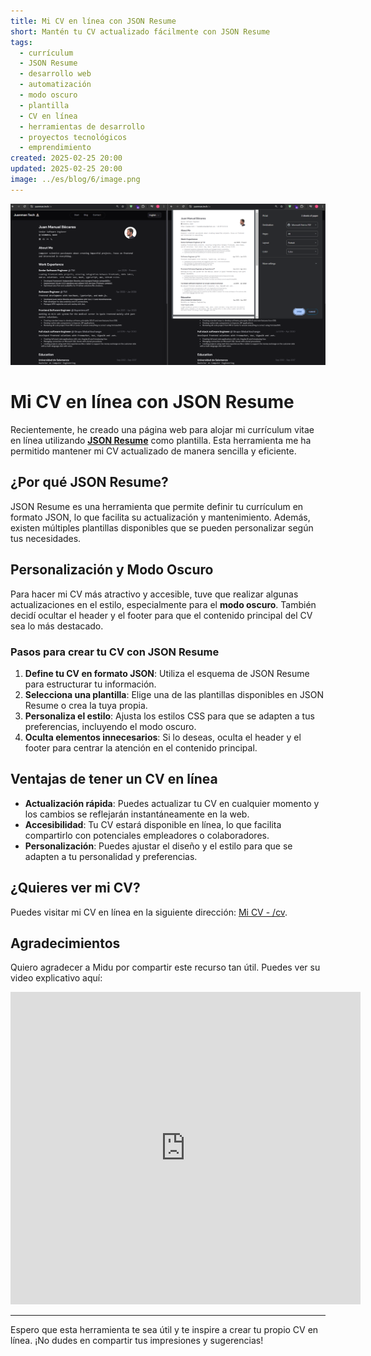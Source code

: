 ```yaml
---
title: Mi CV en línea con JSON Resume
short: Mantén tu CV actualizado fácilmente con JSON Resume
tags:
  - currículum
  - JSON Resume
  - desarrollo web
  - automatización
  - modo oscuro
  - plantilla
  - CV en línea
  - herramientas de desarrollo
  - proyectos tecnológicos
  - emprendimiento
created: 2025-02-25 20:00
updated: 2025-02-25 20:00
image: ../es/blog/6/image.png
---
```


![imagen CV](./image.png)

# Mi CV en línea con JSON Resume

Recientemente, he creado una página web para alojar mi currículum vitae en línea utilizando **[JSON Resume](https://jsonresume.org/)** como plantilla. Esta herramienta me ha permitido mantener mi CV actualizado de manera sencilla y eficiente.

## ¿Por qué JSON Resume?

JSON Resume es una herramienta que permite definir tu currículum en formato JSON, lo que facilita su actualización y mantenimiento. Además, existen múltiples plantillas disponibles que se pueden personalizar según tus necesidades.

## Personalización y Modo Oscuro

Para hacer mi CV más atractivo y accesible, tuve que realizar algunas actualizaciones en el estilo, especialmente para el **modo oscuro**. También decidí ocultar el header y el footer para que el contenido principal del CV sea lo más destacado.

### Pasos para crear tu CV con JSON Resume

1. **Define tu CV en formato JSON**: Utiliza el esquema de JSON Resume para estructurar tu información.
2. **Selecciona una plantilla**: Elige una de las plantillas disponibles en JSON Resume o crea la tuya propia.
3. **Personaliza el estilo**: Ajusta los estilos CSS para que se adapten a tus preferencias, incluyendo el modo oscuro.
4. **Oculta elementos innecesarios**: Si lo deseas, oculta el header y el footer para centrar la atención en el contenido principal.

## Ventajas de tener un CV en línea

- **Actualización rápida**: Puedes actualizar tu CV en cualquier momento y los cambios se reflejarán instantáneamente en la web.
- **Accesibilidad**: Tu CV estará disponible en línea, lo que facilita compartirlo con potenciales empleadores o colaboradores.
- **Personalización**: Puedes ajustar el diseño y el estilo para que se adapten a tu personalidad y preferencias.

## ¿Quieres ver mi CV?

Puedes visitar mi CV en línea en la siguiente dirección: [Mi CV - /cv](/es/cv).

## Agradecimientos

Quiero agradecer a Midu por compartir este recurso tan útil. Puedes ver su video explicativo aquí:

<iframe width="560" height="500" src="https://www.youtube.com/embed/Zwh92LTB-Bk?si=m4if9jfbMNBrKalq" title="YouTube video player" frameborder="0" allow="accelerometer; autoplay; clipboard-write; encrypted-media; gyroscope; picture-in-picture; web-share" referrerpolicy="strict-origin-when-cross-origin" allowfullscreen></iframe>

---

Espero que esta herramienta te sea útil y te inspire a crear tu propio CV en línea. ¡No dudes en compartir tus impresiones y sugerencias!